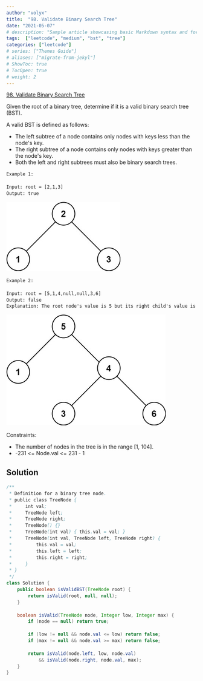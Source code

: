 ```yaml
---
author: "volyx"
title:  "98. Validate Binary Search Tree"
date: "2021-05-07"
# description: "Sample article showcasing basic Markdown syntax and formatting for HTML elements."
tags:  ["leetcode", "medium", "bst", "tree"]
categories: ["leetcode"]
# series: ["Themes Guide"]
# aliases: ["migrate-from-jekyl"]
# ShowToc: true
# TocOpen: true
# weight: 2
---
```


[98. Validate Binary Search Tree](https://leetcode.com/problems/validate-binary-search-tree/)

Given the root of a binary tree, determine if it is a valid binary search tree (BST).

A valid BST is defined as follows:

- The left subtree of a node contains only nodes with keys less than the node's key.
- The right subtree of a node contains only nodes with keys greater than the node's key.
- Both the left and right subtrees must also be binary search trees.

```txt
Example 1:

Input: root = [2,1,3]
Output: true
```

![ex1](/images/2021-05-07-ex1.jpg)

```txt
Example 2:

Input: root = [5,1,4,null,null,3,6]
Output: false
Explanation: The root node's value is 5 but its right child's value is 4.
```

![ex2](/images/2021-05-07-ex2.jpg)

Constraints:

- The number of nodes in the tree is in the range [1, 104].
- -231 <= Node.val <= 231 - 1

## Solution

```java
/**
 * Definition for a binary tree node.
 * public class TreeNode {
 *     int val;
 *     TreeNode left;
 *     TreeNode right;
 *     TreeNode() {}
 *     TreeNode(int val) { this.val = val; }
 *     TreeNode(int val, TreeNode left, TreeNode right) {
 *         this.val = val;
 *         this.left = left;
 *         this.right = right;
 *     }
 * }
 */
class Solution {
    public boolean isValidBST(TreeNode root) {
        return isValid(root, null, null);
    }
    
    boolean isValid(TreeNode node, Integer low, Integer max) {
        if (node == null) return true;
        
        if (low != null && node.val <= low) return false;
        if (max != null && node.val >= max) return false;
        
        return isValid(node.left, low, node.val) 
            && isValid(node.right, node.val, max);
    }
}
```

